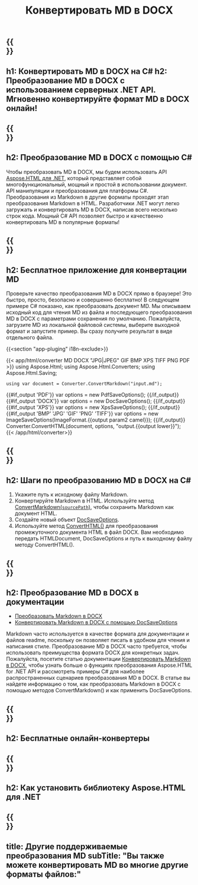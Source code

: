 ﻿---
translation: true
template: /templates/_template-conversion-child.md
title: Конвертировать MD в DOCX
description: Пример кода C# для преобразования MD в DOCX. Легко используйте API в любом приложении .NET. Попробуйте онлайн конвертер MD в DOCX бесплатно!
url: /net/conversion/md-to-docx/
family: html
platformtag: net
feature: conversion
informat: MD
outformat: DOCX
otherformats: PDF XPS JPEG BMP GIF PNG TIFF HTML
howto: howtoMd
---

{{<section banner>}}
---
h1: Конвертировать MD в DOCX на C#
h2: Преобразование MD в DOCX с использованием серверных .NET API. Мгновенно конвертируйте формат MD в DOCX онлайн!
---

{{<section overview>}}
---
h2: Преобразование MD в DOCX с помощью C#
---

Чтобы преобразовать MD в DOCX, мы будем использовать API [Aspose.HTML для .NET](https://products.aspose.com/html/net/), который представляет собой многофункциональный, мощный и простой в использовании документ. API манипуляции и преобразования для платформы C#. Преобразования из Markdown в другие форматы проходят этап преобразования Markdown в HTML. Разработчики .NET могут легко загружать и конвертировать MD в DOCX, написав всего несколько строк кода. Мощный C# API позволяет быстро и качественно конвертировать MD в популярные форматы!

{{<section demos>}}
---
h2: Бесплатное приложение для конвертации MD
---

Проверьте качество преобразования MD в DOCX прямо в браузере! Это быстро, просто, безопасно и совершенно бесплатно! В следующем примере C# показано, как преобразовать документ MD. Мы описываем исходный код для чтения MD из файла и последующего преобразования MD в DOCX с параметрами сохранения по умолчанию. Пожалуйста, загрузите MD из локальной файловой системы, выберите выходной формат и запустите пример. Вы сразу получите результат в виде отдельного файла.

{{<section "app-pluging" i18n-exclude>}}

{{< app/html/converter MD DOCX "JPG|JPEG" GIF BMP XPS TIFF PNG PDF >}}
using Aspose.Html;
using Aspose.Html.Converters;
using Aspose.Html.Saving;

    using var document = Converter.ConvertMarkdown("input.md");
{{#if_output 'PDF'}}
    var options = new PdfSaveOptions();
{{/if_output}}
{{#if_output 'DOCX'}}
    var options = new DocSaveOptions();
{{/if_output}}
{{#if_output 'XPS'}}
    var options = new XpsSaveOptions();
{{/if_output}}
{{#if_output 'BMP' 'JPG' 'GIF' 'PNG' 'TIFF'}}
    var options = new ImageSaveOptions(ImageFormat.{{output param2 camel}});
{{/if_output}}
    Converter.ConvertHTML(document, options, "output.{{output lower}}");   
{{< /app/html/converter>}}


{{<section steps>}}
---
h2: Шаги по преобразованию MD в DOCX на C#
---
1. Укажите путь к исходному файлу Markdown.
1. Конвертируйте Markdown в HTML. Используйте метод [ConvertMarkdown(`sourcePath`)](https://reference.aspose.com/html/net/aspose.html.converters.converter/convertmarkdown/methods/4), чтобы сохранить Markdown как документ HTML.
1. Создайте новый объект [DocSaveOptions](https://reference.aspose.com/html/net/aspose.html.saving/docsaveoptions).
1. Используйте метод [ConvertHTML()](https://reference.aspose.com/html/net/aspose.html.converters/converter/converthtml/) для преобразования промежуточного документа HTML в файл DOCX. Вам необходимо передать HTMLDocument, DocSaveOptions и путь к выходному файлу методу ConvertHTML().


{{<section documentation>}}
---
h2: Преобразование MD в DOCX в документации
---

 - <a href="https://docs.aspose.com/html/net/converting-between-formats/markdown-to-docx/#convert-markdown-to-docx" target="_blank">Преобразовать Markdown в DOCX</a>
 - <a href="https://docs.aspose.com/html/net/converting-between-formats/markdown-to-docx/#convert-markdown-to-docx-using-docsaveoptions" target="_blank" >Конвертировать Markdown в DOCX с помощью DocSaveOptions</a>

Markdown часто используется в качестве формата для документации и файлов readme, поскольку он позволяет писать в удобном для чтения и написания стиле. Преобразование MD в DOCX часто требуется, чтобы использовать преимущества формата DOCX для конкретных задач. Пожалуйста, посетите статью документации [Конвертировать Markdown в DOCX](https://docs.aspose.com/html/net/converting-between-formats/markdown-to-docx/), чтобы узнать больше о функциях преобразования Aspose.HTML for .NET API и рассмотреть примеры C# для наиболее распространенных сценариев преобразования MD в DOCX. В статье вы найдете информацию о том, как преобразовать Markdown в DOCX с помощью методов ConvertMarkdown() и как применить DocSaveOptions.

{{<section online-converters>}}
---
h2: Бесплатные онлайн-конвертеры
---

{{<section get-started>}}
---
h2: Как установить библиотеку Aspose.HTML для .NET
---

{{<section other-conversions>}}
---
title: Другие поддерживаемые преобразования MD
subTitle: "Вы также можете конвертировать MD во многие другие форматы файлов:"
---